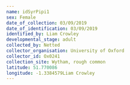 ```yaml
---
name: idSyrPipi1
sex: Female
date_of_collection: 03/09/2019
date_of_identification: 03/09/2019
identified_by: Liam Crowley
developmental_stage: adult
collected_by: Netted
collector_organisation: University of Oxford
collector_id: Ox0241
collection_site: Wytham, rough common
latitude: 51.770086
longitude: -1.3384579Liam Crowley
---
```


